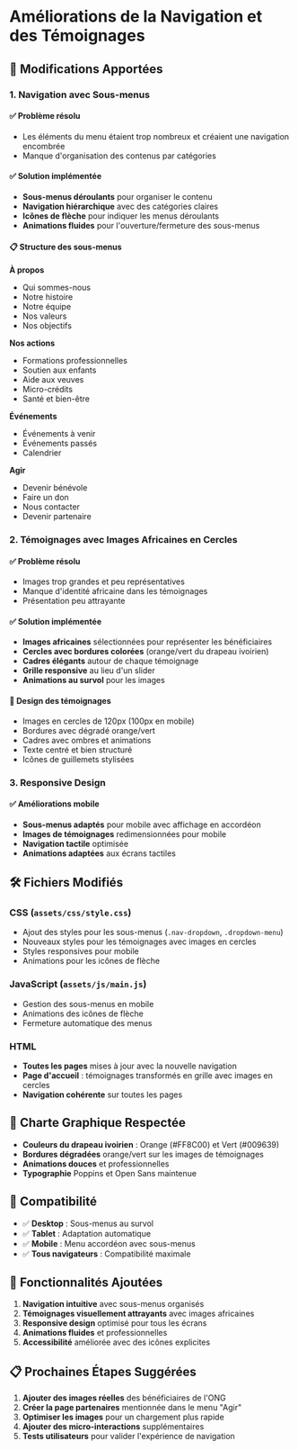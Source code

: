 # Améliorations de la Navigation et des Témoignages

## 🎯 Modifications Apportées

### 1. Navigation avec Sous-menus

#### ✅ Problème résolu
- Les éléments du menu étaient trop nombreux et créaient une navigation encombrée
- Manque d'organisation des contenus par catégories

#### ✅ Solution implémentée
- **Sous-menus déroulants** pour organiser le contenu
- **Navigation hiérarchique** avec des catégories claires
- **Icônes de flèche** pour indiquer les menus déroulants
- **Animations fluides** pour l'ouverture/fermeture des sous-menus

#### 📋 Structure des sous-menus

**À propos**
- Qui sommes-nous
- Notre histoire  
- Notre équipe
- Nos valeurs
- Nos objectifs

**Nos actions**
- Formations professionnelles
- Soutien aux enfants
- Aide aux veuves
- Micro-crédits
- Santé et bien-être

**Événements**
- Événements à venir
- Événements passés
- Calendrier

**Agir**
- Devenir bénévole
- Faire un don
- Nous contacter
- Devenir partenaire

### 2. Témoignages avec Images Africaines en Cercles

#### ✅ Problème résolu
- Images trop grandes et peu représentatives
- Manque d'identité africaine dans les témoignages
- Présentation peu attrayante

#### ✅ Solution implémentée
- **Images africaines** sélectionnées pour représenter les bénéficiaires
- **Cercles avec bordures colorées** (orange/vert du drapeau ivoirien)
- **Cadres élégants** autour de chaque témoignage
- **Grille responsive** au lieu d'un slider
- **Animations au survol** pour les images

#### 🎨 Design des témoignages
- Images en cercles de 120px (100px en mobile)
- Bordures avec dégradé orange/vert
- Cadres avec ombres et animations
- Texte centré et bien structuré
- Icônes de guillemets stylisées

### 3. Responsive Design

#### ✅ Améliorations mobile
- **Sous-menus adaptés** pour mobile avec affichage en accordéon
- **Images de témoignages** redimensionnées pour mobile
- **Navigation tactile** optimisée
- **Animations adaptées** aux écrans tactiles

## 🛠️ Fichiers Modifiés

### CSS (`assets/css/style.css`)
- Ajout des styles pour les sous-menus (`.nav-dropdown`, `.dropdown-menu`)
- Nouveaux styles pour les témoignages avec images en cercles
- Styles responsives pour mobile
- Animations pour les icônes de flèche

### JavaScript (`assets/js/main.js`)
- Gestion des sous-menus en mobile
- Animations des icônes de flèche
- Fermeture automatique des menus

### HTML
- **Toutes les pages** mises à jour avec la nouvelle navigation
- **Page d'accueil** : témoignages transformés en grille avec images en cercles
- **Navigation cohérente** sur toutes les pages

## 🎨 Charte Graphique Respectée

- **Couleurs du drapeau ivoirien** : Orange (#FF8C00) et Vert (#009639)
- **Bordures dégradées** orange/vert sur les images de témoignages
- **Animations douces** et professionnelles
- **Typographie** Poppins et Open Sans maintenue

## 📱 Compatibilité

- ✅ **Desktop** : Sous-menus au survol
- ✅ **Tablet** : Adaptation automatique
- ✅ **Mobile** : Menu accordéon avec sous-menus
- ✅ **Tous navigateurs** : Compatibilité maximale

## 🚀 Fonctionnalités Ajoutées

1. **Navigation intuitive** avec sous-menus organisés
2. **Témoignages visuellement attrayants** avec images africaines
3. **Responsive design** optimisé pour tous les écrans
4. **Animations fluides** et professionnelles
5. **Accessibilité** améliorée avec des icônes explicites

## 📋 Prochaines Étapes Suggérées

1. **Ajouter des images réelles** des bénéficiaires de l'ONG
2. **Créer la page partenaires** mentionnée dans le menu "Agir"
3. **Optimiser les images** pour un chargement plus rapide
4. **Ajouter des micro-interactions** supplémentaires
5. **Tests utilisateurs** pour valider l'expérience de navigation 
